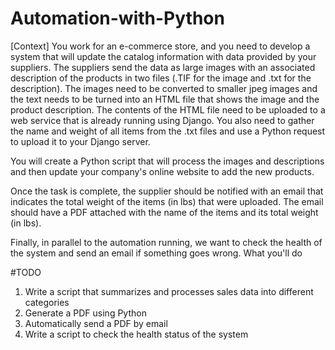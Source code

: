 # Automation-with-Python

[Context] You work for an e-commerce store, and you need to develop a system that will update the catalog information with data provided by your suppliers. The suppliers send the data as large images with an associated description of the products in two files (.TIF for the image and .txt for the description). The images need to be converted to smaller jpeg images and the text needs to be turned into an HTML file that shows the image and the product description. The contents of the HTML file need to be uploaded to a web service that is already running using Django. You also need to gather the name and weight of all items from the .txt files and use a Python request to upload it to your Django server.

You will create a Python script that will process the images and descriptions and then update your company's online website to add the new products.

Once the task is complete, the supplier should be notified with an email that indicates the total weight of the items (in lbs) that were uploaded. The email should have a PDF attached with the name of the items and its total weight (in lbs).

Finally, in parallel to the automation running, we want to check the health of the system and send an email if something goes wrong.
What you'll do

#TODO    
1) Write a script that summarizes and processes sales data into different categories
2) Generate a PDF using Python
3) Automatically send a PDF by email
5) Write a script to check the health status of the system
